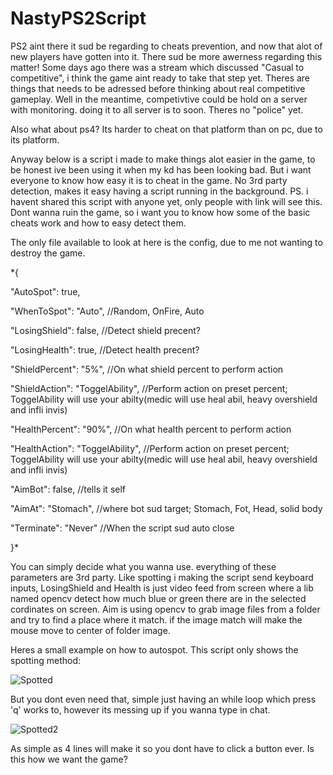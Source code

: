 # NastyPS2Script

PS2 aint there it sud be regarding to cheats prevention, and now that alot of new players have gotten into it. There sud be more awerness regarding this matter!
Some days ago there was a stream which discussed "Casual to competitive", i think the game aint ready to take that step yet. Theres are things that needs to be adressed before thinking about real competitive gameplay. Well in the meantime, competivtive could be hold on a server with monitoring. doing it to all server is to soon.
Theres no "police" yet.

Also what about ps4? Its harder to cheat on that platform than on pc, due to its platform.

Anyway below is a script i made to make things alot easier in the game, to be honest ive been using it when my kd has been looking bad. But i want everyone to know how easy it is to cheat in the game.
No 3rd party detection, makes it easy having a script running in the background. PS. i havent shared this script with anyone yet, only people with link will see this. Dont wanna ruin the game, so i want you to know how some of the basic cheats work and how to easy detect them.



The only file available to look at here is the config, due to me not wanting to destroy the game.

*{

  "AutoSpot": true,
  
  "WhenToSpot": "Auto", //Random, OnFire, Auto
  
  "LosingShield": false, //Detect shield precent?
  
  "LosingHealth": true, //Detect health precent?
  
  "ShieldPercent": "5%", //On what shield percent to perform action
  
  "ShieldAction": "ToggelAbility", //Perform action on preset percent; ToggelAbility will use your abilty(medic will use heal abil, heavy overshield and infli invis)
  
  "HealthPercent": "90%", //On what health percent to perform action
  
  "HealthAction": "ToggelAbility", //Perform action on preset percent; ToggelAbility will use your abilty(medic will use heal abil, heavy overshield and infli invis)
  
  "AimBot": false, //tells it self
  
  "AimAt": "Stomach", //where bot sud target; Stomach, Fot, Head, solid body
  
  "Terminate": "Never" //When the script sud auto close
  
}*

You can simply decide what you wanna use. everything of these parameters are 3rd party.
Like spotting i making the script send keyboard inputs, LosingShield and Health is just video feed from screen where a lib named opencv detect how much blue or green there are in the selected cordinates on screen.
Aim is using opencv to grab image files from a folder and try to find a place where it match. if the image match will make the mouse move to center of folder image.

Heres a small example on how to autospot.
This script only shows the spotting method:

![Spotted](http://wiad0api.tk/Delete%20in%202%20months/SkjermbildePS2.PNG)

But you dont even need that, simple just having an while loop which press 'q' works to, however its messing up if you wanna type in chat.

![Spotted2](http://wiad0api.tk/Delete%20in%202%20months/se.PNG)

As simple as 4 lines will make it so you dont have to click a button ever. Is this how we want the game?


